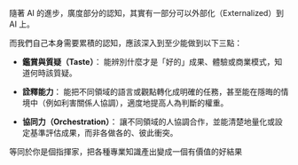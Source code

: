 隨著 AI 的進步，廣度部分的認知，其實有一部分可以外部化（Externalized）到 AI 上。

而我們自己本身需要累積的認知，應該深入到至少能做到以下三點：

- **鑑賞與質疑（Taste）**：
   能辨別什麼才是「好的」成果、體驗或商業模式，知道何時該質疑。

- **詮釋能力**：
   能把不同領域的語言或觀點轉化成明確的任務，甚至能在隱晦的情境中（例如利害關係人協調），適度地提高人為判斷的權重。

- **協同力（Orchestration）**：
   讓不同領域的人協調合作，並能清楚地量化或設定基準評估成果，而非各做各的、彼此衝突。

等同於你是個指揮家，把各種專業知識產出變成一個有價值的好結果